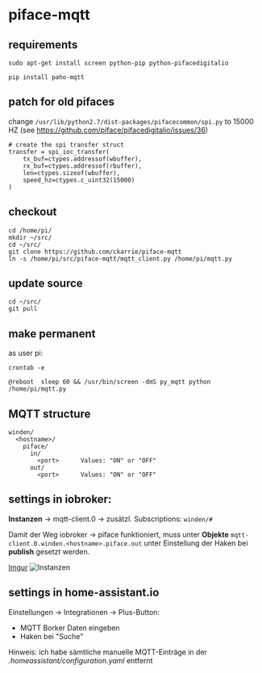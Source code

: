# piface-mqtt

## requirements

`sudo apt-get install screen python-pip python-pifacedigitalio`

`pip install paho-mqtt`

## patch for old pifaces

change `/usr/lib/python2.7/dist-packages/pifacecommon/spi.py` to 15000 HZ (see https://github.com/piface/pifacedigitalio/issues/36)

	# create the spi transfer struct
    transfer = spi_ioc_transfer(
        tx_buf=ctypes.addressof(wbuffer),
        rx_buf=ctypes.addressof(rbuffer),
        len=ctypes.sizeof(wbuffer),
        speed_hz=ctypes.c_uint32(15000)
    )
	
## checkout

```
cd /home/pi/
mkdir ~/src/
cd ~/src/
git clone https://github.com/ckarrie/piface-mqtt
ln -s /home/pi/src/piface-mqtt/mqtt_client.py /home/pi/mqtt.py
```

## update source
```
cd ~/src/
git pull
```

## make permanent

as user pi:

`crontab -e`

`@reboot  sleep 60 && /usr/bin/screen -dmS py_mqtt python /home/pi/mqtt.py`


## MQTT structure

```
winden/
  <hostname>/
    piface/
      in/
        <port>		Values: "ON" or "OFF"
      out/
        <port>		Values: "ON" or "OFF"
```

## settings in iobroker:

**Instanzen** -> mqtt-client.0 -> zusätzl. Subscriptions: `winden/#`

Damit der Weg iobroker -> piface funktioniert, muss unter **Objekte** `mqtt-client.0.winden.<hostname>.piface.out` unter Einstellung der Haken bei **publish** gesetzt werden.

[Imgur](https://imgur.com/R0b1sYs)
![Instanzen](https://i.imgur.com/R0b1sYs.png)

## settings in home-assistant.io

Einstellungen -> Integrationen -> Plus-Button:

- MQTT Borker Daten eingeben
- Haken bei "Suche"

Hinweis: ich habe sämtliche manuelle MQTT-Einträge in der *.homeassistant/configuration.yaml* entfernt
